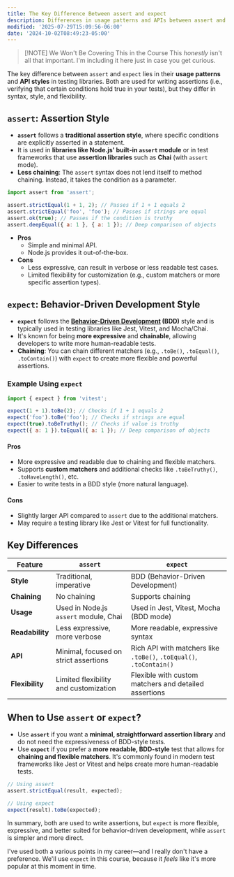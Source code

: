```yaml
---
title: The Key Difference Between assert and expect
description: Differences in usage patterns and APIs between assert and expect.
modified: '2025-07-29T15:09:56-06:00'
date: '2024-10-02T08:49:23-05:00'
---
```


> \[!NOTE] We Won't Be Covering This in the Course
> This _honestly_ isn't all that important. I'm including it here just in case you get curious.

The key difference between `assert` and `expect` lies in their **usage patterns** and **API styles** in testing libraries. Both are used for writing assertions (i.e., verifying that certain conditions hold true in your tests), but they differ in syntax, style, and flexibility.

## `assert`: Assertion Style

- **`assert`** follows a **traditional assertion style**, where specific conditions are explicitly asserted in a statement.
- It is used in **libraries like Node.js' built-in `assert` module** or in test frameworks that use **assertion libraries** such as **Chai** (with `assert` mode).
- **Less chaining**: The `assert` syntax does not lend itself to method chaining. Instead, it takes the condition as a parameter.

```js
import assert from 'assert';

assert.strictEqual(1 + 1, 2); // Passes if 1 + 1 equals 2
assert.strictEqual('foo', 'foo'); // Passes if strings are equal
assert.ok(true); // Passes if the condition is truthy
assert.deepEqual({ a: 1 }, { a: 1 }); // Deep comparison of objects
```

- **Pros**
  - Simple and minimal API.
  - Node.js provides it out-of-the-box.
- **Cons**
  - Less expressive, can result in verbose or less readable test cases.
  - Limited flexibility for customization (e.g., custom matchers or more specific assertion types).

## `expect`: Behavior-Driven Development Style

- **`expect`** follows the **[Behavior-Driven Development](https://en.wikipedia.org/wiki/Behavior-driven_development) (BDD)** style and is typically used in testing libraries like Jest, Vitest, and Mocha/Chai.
- It's known for being **more expressive** and **chainable**, allowing developers to write more human-readable tests.
- **Chaining**: You can chain different matchers (e.g., `.toBe()`, `.toEqual()`, `.toContain()`) with `expect` to create more flexible and powerful assertions.

### Example Using `expect`

```js
import { expect } from 'vitest';

expect(1 + 1).toBe(2); // Checks if 1 + 1 equals 2
expect('foo').toBe('foo'); // Checks if strings are equal
expect(true).toBeTruthy(); // Checks if value is truthy
expect({ a: 1 }).toEqual({ a: 1 }); // Deep comparison of objects
```

#### Pros

- More expressive and readable due to chaining and flexible matchers.
- Supports **custom matchers** and additional checks like `.toBeTruthy()`, `.toHaveLength()`, etc.
- Easier to write tests in a BDD style (more natural language).

#### Cons

- Slightly larger API compared to `assert` due to the additional matchers.
- May require a testing library like Jest or Vitest for full functionality.

## Key Differences

| Feature         | `assert`                              | `expect`                                                            |
| --------------- | ------------------------------------- | ------------------------------------------------------------------- |
| **Style**       | Traditional, imperative               | BDD (Behavior-Driven Development)                                   |
| **Chaining**    | No chaining                           | Supports chaining                                                   |
| **Usage**       | Used in Node.js `assert` module, Chai | Used in Jest, Vitest, Mocha (BDD mode)                              |
| **Readability** | Less expressive, more verbose         | More readable, expressive syntax                                    |
| **API**         | Minimal, focused on strict assertions | Rich API with matchers like `.toBe()`, `.toEqual()`, `.toContain()` |
| **Flexibility** | Limited flexibility and customization | Flexible with custom matchers and detailed assertions               |

## When to Use `assert` or `expect`?

- Use **`assert`** if you want a **minimal, straightforward assertion library** and do not need the expressiveness of BDD-style tests.
- Use **`expect`** if you prefer a **more readable, BDD-style** test that allows for **chaining and flexible matchers**. It's commonly found in modern test frameworks like Jest or Vitest and helps create more human-readable tests.

```js
// Using assert
assert.strictEqual(result, expected);

// Using expect
expect(result).toBe(expected);
```

In summary, both are used to write assertions, but `expect` is more flexible, expressive, and better suited for behavior-driven development, while `assert` is simpler and more direct.

I've used both a various points in my career—and I really don't have a preference. We'll use `expect` in this course, because it _feels_ like it's more popular at this moment in time.
